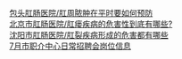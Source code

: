   
[包头肛肠医院/肛周脓肿在平时要如何预防](http://www.dianyue.me/archives/003/luea7coeaibpq8zd/)  
[北京市肛肠医院/肛瘘疾病的危害性到底有哪些?](http://www.dianyue.me/archives/191/z87x951jmx7m8hq1/)  
[沈阳市肛肠医院/肛裂疾病形成的危害都有哪些](http://www.dianyue.me/archives/067/8raiqf1zghga21l4/)  
[7月市职介中心日常招聘会岗位信息](http://www.dianyue.me/archives/118/cay7ls4tm7h3t3tz/)